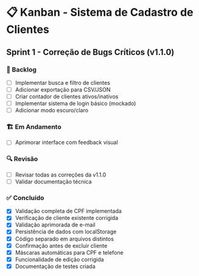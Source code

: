 # 📋 Kanban - Sistema de Cadastro de Clientes

## Sprint 1 - Correção de Bugs Críticos (v1.1.0)

### 📌 Backlog
- [ ] Implementar busca e filtro de clientes
- [ ] Adicionar exportação para CSV/JSON
- [ ] Criar contador de clientes ativos/inativos
- [ ] Implementar sistema de login básico (mockado)
- [ ] Adicionar modo escuro/claro

### 🏗️ Em Andamento
- [ ] Aprimorar interface com feedback visual

### 🔍 Revisão
- [ ] Revisar todas as correções da v1.1.0
- [ ] Validar documentação técnica

### ✅ Concluído
- [x] Validação completa de CPF implementada
- [x] Verificação de cliente existente corrigida
- [x] Validação aprimorada de e-mail
- [x] Persistência de dados com localStorage
- [x] Código separado em arquivos distintos
- [x] Confirmação antes de excluir cliente
- [x] Máscaras automáticas para CPF e telefone
- [x] Funcionalidade de edição corrigida
- [x] Documentação de testes criada